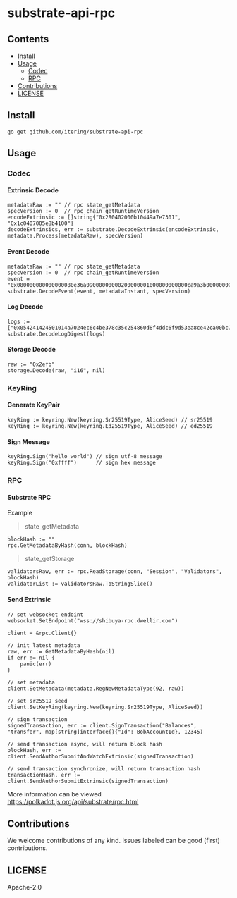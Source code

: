 # substrate-api-rpc

## Contents

- [Install](#Install)
- [Usage](#Usage)
    - [Codec](#Codec)
    - [RPC](#RPC)
- [Contributions](#Contributions)
- [LICENSE](#LICENSE)

## Install

```
go get github.com/itering/substrate-api-rpc
```

## Usage

### Codec

#### Extrinsic Decode

```
metadataRaw := "" // rpc state_getMetadata
specVersion := 0  // rpc chain_getRuntimeVersion
encodeExtrinsic := []string{"0x280402000b10449a7e7301", "0x1c0407005e8b4100"}
decodeExtrinsics, err := substrate.DecodeExtrinsic(encodeExtrinsic, metadata.Process(metadataRaw), specVersion)
```

#### Event Decode

```
metadataRaw := "" // rpc state_getMetadata
specVersion := 0  // rpc chain_getRuntimeVersion
event = "0x080000000000000080e36a09000000000200000001000000000000ca9a3b00000000020000"
substrate.DecodeEvent(event, metadataInstant, specVersion)
```

#### Log Decode

```
logs := ["0x054241424501014a7024ec6c4be378c35c254860d8f4ddc6f9d53ea8ce42ca00bc77c280511f1cb4c93fbd825e3c7dcabb36221372a9b5359c496e095d31afc359bdb9fac45487"]
substrate.DecodeLogDigest(logs)
```

#### Storage Decode

```
raw := "0x2efb"
storage.Decode(raw, "i16", nil)
```

### KeyRing

#### Generate KeyPair

```
keyRing := keyring.New(keyring.Sr25519Type, AliceSeed) // sr25519
keyRing := keyring.New(keyring.Ed25519Type, AliceSeed) // ed25519
```

#### Sign Message

```
keyRing.Sign("hello world") // sign utf-8 message
keyRing.Sign("0xffff")      // sign hex message
```

### RPC

#### Substrate RPC

Example

> state_getMetadata

```
blockHash := ""
rpc.GetMetadataByHash(conn, blockHash)
```

> state_getStorage

```
validatorsRaw, err := rpc.ReadStorage(conn, "Session", "Validators", blockHash)
validatorList := validatorsRaw.ToStringSlice()
```

#### Send Extrinsic

```
// set websocket endoint 
websocket.SetEndpoint("wss://shibuya-rpc.dwellir.com")

client = &rpc.Client{}

// init latest metadata
raw, err := GetMetadataByHash(nil)
if err != nil {
    panic(err)
}

// set metadata
client.SetMetadata(metadata.RegNewMetadataType(92, raw))

// set sr25519 seed
client.SetKeyRing(keyring.New(keyring.Sr25519Type, AliceSeed))

// sign transaction
signedTransaction, err := client.SignTransaction("Balances", "transfer", map[string]interface{}{"Id": BobAccountId}, 12345)

// send transaction async, will return block hash
blockHash, err := client.SendAuthorSubmitAndWatchExtrinsic(signedTransaction)

// send transaction synchronize, will return transaction hash
transactionHash, err := client.SendAuthorSubmitExtrinsic(signedTransaction)
```

More information can be viewed https://polkadot.js.org/api/substrate/rpc.html

## Contributions

We welcome contributions of any kind. Issues labeled can be good (first) contributions.

## LICENSE

Apache-2.0